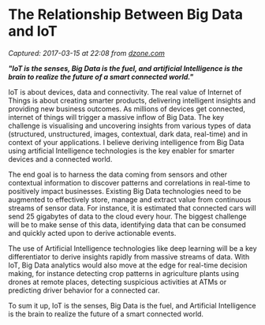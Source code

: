 # The Relationship Between Big Data and IoT

_Captured: 2017-03-15 at 22:08 from [dzone.com](https://dzone.com/articles/the-relationship-between-big-data-and-iot?edition=283883&utm_source=Daily%20Digest&utm_medium=email&utm_campaign=dd%202017-03-15)_

_**"IoT is the senses, Big Data is the fuel, and artificial Intelligence is the brain to realize the future of a smart connected world."**_

IoT is about devices, data and connectivity. The real value of Internet of Things is about creating smarter products, delivering intelligent insights and providing new business outcomes. As millions of devices get connected, internet of things will trigger a massive inflow of Big Data. The key challenge is visualising and uncovering insights from various types of data (structured, unstructured, images, contextual, dark data, real-time) and in context of your applications. I believe deriving intelligence from Big Data using artificial Intelligence technologies is the key enabler for smarter devices and a connected world.

The end goal is to harness the data coming from sensors and other contextual information to discover patterns and correlations in real-time to positively impact businesses. Existing Big Data technologies need to be augmented to effectively store, manage and extract value from continuous streams of sensor data. For instance, it is estimated that connected cars will send 25 gigabytes of data to the cloud every hour. The biggest challenge will be to make sense of this data, identifying data that can be consumed and quickly acted upon to derive actionable events.

The use of Artificial Intelligence technologies like deep learning will be a key differentiator to derive insights rapidly from massive streams of data. With IoT, Big Data analytics would also move at the edge for real-time decision making, for instance detecting crop patterns in agriculture plants using drones at remote places, detecting suspicious activities at ATMs or predicting driver behavior for a connected car.

To sum it up, IoT is the senses, Big Data is the fuel, and Artificial Intelligence is the brain to realize the future of a smart connected world.
